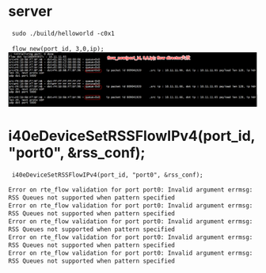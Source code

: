 
# server  
```
 sudo ./build/helloworld -c0x1
```
` flow_new(port_id, 3,0,ip);`
![images](err1.png)



#  i40eDeviceSetRSSFlowIPv4(port_id, "port0", &rss_conf);


```
 i40eDeviceSetRSSFlowIPv4(port_id, "port0", &rss_conf);
```

```
Error on rte_flow validation for port port0: Invalid argument errmsg: RSS Queues not supported when pattern specified 
Error on rte_flow validation for port port0: Invalid argument errmsg: RSS Queues not supported when pattern specified 
Error on rte_flow validation for port port0: Invalid argument errmsg: RSS Queues not supported when pattern specified 
Error on rte_flow validation for port port0: Invalid argument errmsg: RSS Queues not supported when pattern specified 
Error on rte_flow validation for port port0: Invalid argument errmsg: RSS Queues not supported when pattern specified 
```